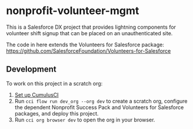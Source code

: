 # nonprofit-volunteer-mgmt

This is a Salesforce DX project that provides lightning components for volunteer shift signup that can be placed on an unauthenticated site. 

The code in here extends the Volunteers for Salesforce package: https://github.com/SalesforceFoundation/Volunteers-for-Salesforce


## Development

To work on this project in a scratch org:

1. [Set up CumulusCI](https://cumulusci.readthedocs.io/en/latest/tutorial.html)
2. Run `cci flow run dev_org --org dev` to create a scratch org, configure the dependent Nonprofit Success Pack and Volunteers for Salesforce packages, and deploy this project. 
3. Run `cci org browser dev` to open the org in your browser.